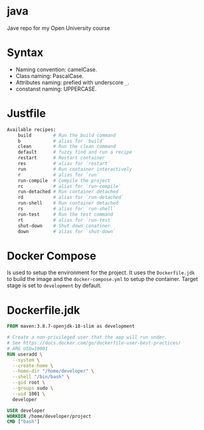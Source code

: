 # java
Jave repo for my Open University course

# Syntax
- Naming convention: camelCase.
- Class naming: PascalCase.
- Attributes naming: prefied with underscore `_`.
- constanst naming: UPPERCASE.

# Justfile
```sh
Available recipes:
    build        # Run the build command
    b            # alias for `build`
    clean        # Run the clean command
    default      # fuzzy find and run a recipe
    restart      # Restart container
    res          # alias for `restart`
    run          # Run container interactively
    r            # alias for `run`
    run-compile  # Compile the project
    rc           # alias for `run-compile`
    run-detached # Run container detached
    rd           # alias for `run-detached`
    run-shell    # Run container detached
    rs           # alias for `run-shell`
    run-test     # Run the test command
    rt           # alias for `run-test`
    shut-down    # Shut down conatiner
    down         # alias for `shut-down`
```

# Docker Compose
Is used to setup the environment for the project. It uses the `Dockerfile.jdk` to build the image and the `docker-compose.yml` to setup the container. Target stage is set to `development` by default.

# Dockerfile.jdk
```Dockerfile
FROM maven:3.8.7-openjdk-18-slim as development

# Create a non-privileged user that the app will run under.
# See https://docs.docker.com/go/dockerfile-user-best-practices/
# ARG UID=10001
RUN useradd \
  --system \
  --create-home \
  --home-dir "/home/developer" \
  --shell "/bin/bash" \
  --gid root \
  --groups sudo \
  --uid 1001 \
  developer

USER developer 
WORKDIR /home/developer/project
CMD ["bash"]
```
